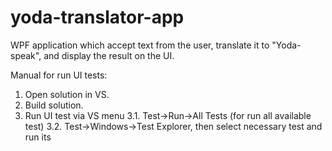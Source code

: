 # yoda-translator-app
WPF application which accept text from the user, translate it to "Yoda-speak", and display the result on the UI.

Manual for run UI tests:

1. Open solution in VS.
2. Build solution.
3. Run UI test via VS menu
  3.1. Test->Run->All Tests (for run all available test)
  3.2. Test->Windows->Test Explorer, then select necessary test and run its
